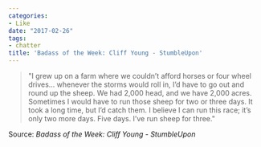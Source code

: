 ```yaml
---
categories:
- Like
date: "2017-02-26"
tags:
- chatter
title: 'Badass of the Week: Cliff Young - StumbleUpon'
---
```


> "I grew up on a farm where we couldn’t afford horses or four wheel drives… whenever the storms would roll in, I’d have to go out and round up the sheep. We had 2,000 head, and we have 2,000 acres. Sometimes I would have to run those sheep for two or three days. It took a long time, but I’d catch them. I believe I can run this race; it’s only two more days. Five days. I’ve run sheep for three."

Source: _Badass of the Week: Cliff Young - StumbleUpon_
